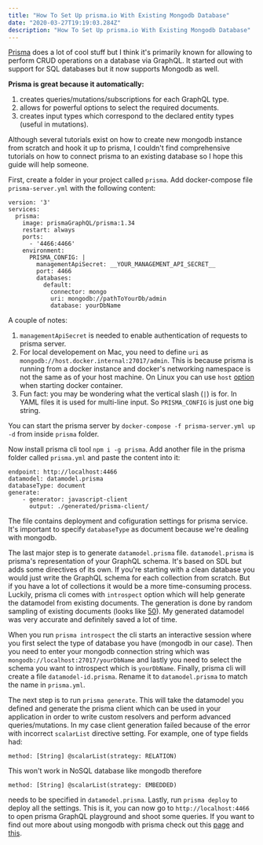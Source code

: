 ```yaml
---
title: "How To Set Up prisma.io With Existing Mongodb Database"
date: "2020-03-27T19:19:03.284Z"
description: "How To Set Up prisma.io With Existing Mongodb Database"
---
```


[Prisma](https://www.prisma.io/) does a lot of cool stuff but I think it's primarily known for allowing to perform CRUD operations on a database via GraphQL. It started out with support for SQL databases but it now supports Mongodb as well.

**Prisma is great because it automatically:**

1. creates queries/mutations/subscriptions for each GraphQL type.
2. allows for powerful options to select the required documents.
3. creates input types which correspond to the declared entity types (useful in mutations).

Although several tutorials exist on how to create new mongodb instance from scratch and hook it up to prisma, I couldn't find comprehensive tutorials on how to connect prisma to an existing database so I hope this guide will help someone.

First, create a folder in your project called `prisma`. Add docker-compose file `prisma-server.yml` with the following content:

```
version: '3'
services:
  prisma:
    image: prismaGraphQL/prisma:1.34
    restart: always
    ports:
      - '4466:4466'
    environment:
      PRISMA_CONFIG: |
        managementApiSecret: __YOUR_MANAGEMENT_API_SECRET__
        port: 4466
        databases:
          default:
            connector: mongo
            uri: mongodb://pathToYourDb/admin
            database: yourDbName
```

A couple of notes:

1. `managementApiSecret` is needed to enable authentication of requests to prisma server.
2. For local developement on Mac, you need to define `uri` as `mongodb://host.docker.internal:27017/admin`. This is because prisma is running from a docker instance and docker's networking namespace is not the same as of your host machine. On Linux you can use `host` [option](https://docs.docker.com/network/network-tutorial-host/) when starting docker container.
3. Fun fact: you may be wondering what the vertical slash (`|`) is for. In YAML files it is used for multi-line input. So `PRISMA_CONFIG` is just one big string.

You can start the prisma server by `docker-compose -f prisma-server.yml up -d` from inside `prisma` folder.

Now install prisma cli tool `npm i -g prisma`. Add another file in the prisma folder called `prisma.yml` and paste the content into it:

```
endpoint: http://localhost:4466
datamodel: datamodel.prisma
databaseType: document
generate:
    - generator: javascript-client
      output: ./generated/prisma-client/
```

The file contains deployment and cofiguration settings for prisma service. It's important to specify `databaseType` as document because we're dealing with mongodb.

The last major step is to generate `datamodel.prisma` file. `datamodel.prisma` is prisma's representation of your GraphQL schema. It's based on SDL but adds some directives of its own. If you're starting with a clean database you would just write the GraphQL schema for each collection from scratch. But if you have a lot of collections it would be a more time-consuming process. Luckily, prisma cli comes with `introspect` option which will help generate the datamodel from existing documents. The generation is done by random sampling of existing documents (looks like [50](https://github.com/prisma/prisma/issues/3529)). My generated datamodel was very accurate and definitely saved a lot of time.

When you run `prisma introspect` the cli starts an interactive session where you first select the type of database you have (mongodb in our case). Then you need to enter your mongodb connection string which was `mongodb://localhost:27017/yourDbName` and lastly you need to select the schema you want to introspect which is `yourDbName`. Finally, prisma cli will create a file `datamodel-id.prisma`. Rename it to `datamodel.prisma` to match the name in `prisma.yml`.

The next step is to run `prisma generate`. This will take the datamodel you defined and generate the prisma client which can be used in your application in order to write custom resolvers and perform advanced queries/mutations. In my case client generation failed because of the error with incorrect `scalarList` directive setting. For example, one of type fields had:

```
method: [String] @scalarList(strategy: RELATION)
```

This won't work in NoSQL database like mongodb therefore

```
method: [String] @scalarList(strategy: EMBEDDED)
```

needs to be specified in `datamodel.prisma`. Lastly, run `prisma deploy` to deploy all the settings. This is it, you can now go to `http://localhost:4466` to open prisma GraphQL playground and shoot some queries. If you want to find out more about using mongodb with prisma check out this [page](https://www.prisma.io/docs/datamodel-and-migrations/datamodel-MONGO-knun/#sdl-directives) and [this](https://www.prisma.io/docs/releases-and-maintenance/features-in-preview/mongodb-b6o5/).
